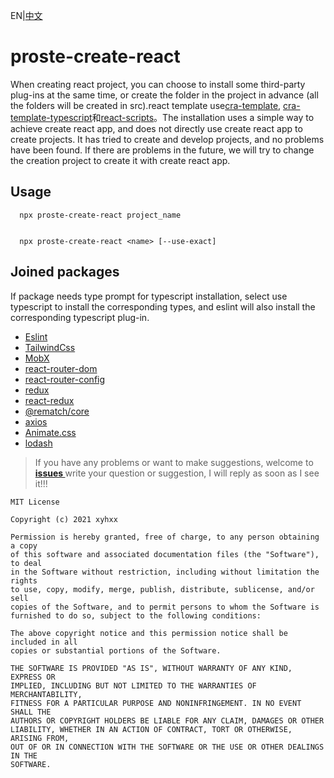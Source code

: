 EN|<a href="https://github.com/xyhxx/proste-create-react/blob/main/doc/zh.md">中文</a>


# proste-create-react

When creating react project, you can choose to install some third-party plug-ins at the same time, or create the folder in the project in advance (all the folders will be created in src).react template use<a href="https://github.com/facebook/create-react-app/tree/master/packages/cra-template">cra-template</a>, <a href="https://github.com/facebook/create-react-app/tree/master/packages/cra-template-typescript">cra-template-typescript</a>和<a href="https://github.com/facebook/create-react-app/tree/master/packages/react-scripts">react-scripts</a>。The installation uses a simple way to achieve create react app, and does not directly use create react app to create projects. It has tried to create and develop projects, and no problems have been found. If there are problems in the future, we will try to change the creation project to create it with create react app.


##  Usage

```
  npx proste-create-react project_name


  npx proste-create-react <name> [--use-exact]
```

##  Joined packages

If package needs type prompt for typescript installation, select use typescript to install the corresponding types, and eslint will also install the corresponding typescript plug-in.


+ <a href="https://github.com/eslint/eslint">Eslint</a>
+ <a href="https://github.com/tailwindlabs/tailwindcss">TailwindCss</a>
+ <a href="https://github.com/mobxjs/mobx">MobX</a>
+ <a href="https://github.com/ReactTraining/react-router#readme">react-router-dom</a>
+ <a href="https://github.com/ReactTraining/react-router/tree/master/packages/react-router-config">react-router-config</a>
+ <a href="https://github.com/reduxjs/redux">redux</a>
+ <a href="https://github.com/reduxjs/react-redux">react-redux</a>
+ <a href="https://github.com/rematch/rematch">@rematch/core</a>
+ <a href="https://github.com/axios/axios">axios</a>
+ <a href="https://github.com/animate-css/animate.css">Animate.css</a>
+ <a href="https://github.com/lodash/lodash">lodash</a>

> If you have any problems or want to make suggestions, welcome to<b><a href="https://github.com/xyhxx/proste-create-react/issues">  issues  </a></b>write your question or suggestion, I will reply as soon as I see it!!!
```
MIT License

Copyright (c) 2021 xyhxx

Permission is hereby granted, free of charge, to any person obtaining a copy
of this software and associated documentation files (the "Software"), to deal
in the Software without restriction, including without limitation the rights
to use, copy, modify, merge, publish, distribute, sublicense, and/or sell
copies of the Software, and to permit persons to whom the Software is
furnished to do so, subject to the following conditions:

The above copyright notice and this permission notice shall be included in all
copies or substantial portions of the Software.

THE SOFTWARE IS PROVIDED "AS IS", WITHOUT WARRANTY OF ANY KIND, EXPRESS OR
IMPLIED, INCLUDING BUT NOT LIMITED TO THE WARRANTIES OF MERCHANTABILITY,
FITNESS FOR A PARTICULAR PURPOSE AND NONINFRINGEMENT. IN NO EVENT SHALL THE
AUTHORS OR COPYRIGHT HOLDERS BE LIABLE FOR ANY CLAIM, DAMAGES OR OTHER
LIABILITY, WHETHER IN AN ACTION OF CONTRACT, TORT OR OTHERWISE, ARISING FROM,
OUT OF OR IN CONNECTION WITH THE SOFTWARE OR THE USE OR OTHER DEALINGS IN THE
SOFTWARE.

```